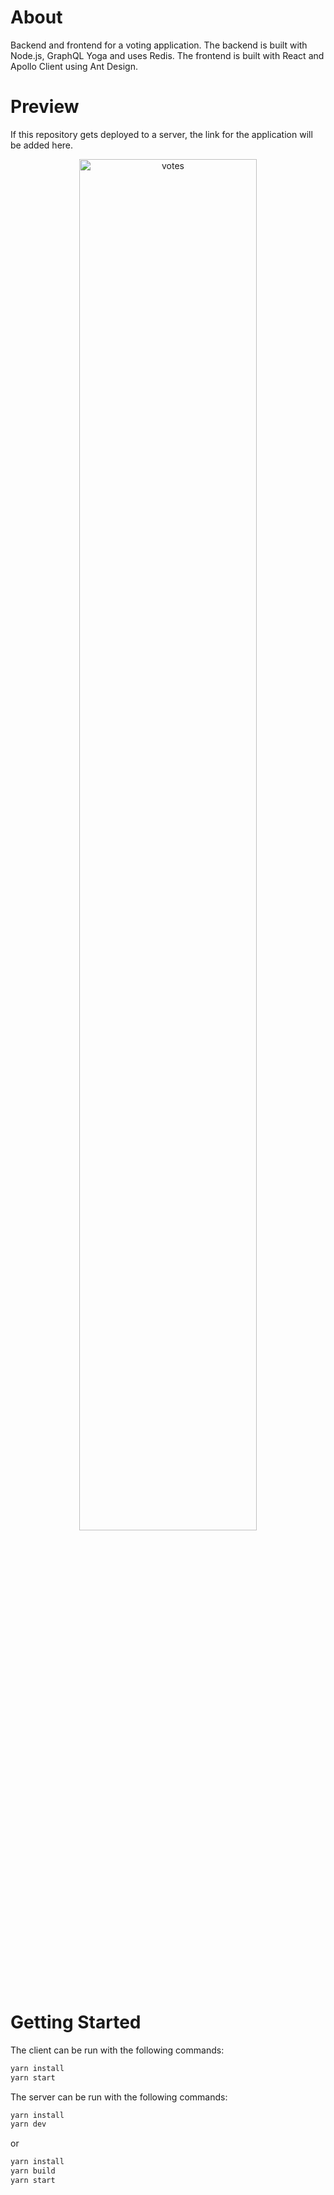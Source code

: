 # About

Backend and frontend for a voting application. The backend is built with Node.js, GraphQL Yoga and uses Redis. The frontend is built with React and Apollo Client using Ant Design.

# Preview

If this repository gets deployed to a server, the link for the application will be added here.

<div align="center">
<img src="https://github-production-user-asset-6210df.s3.amazonaws.com/107824429/269161772-af06851c-0db2-4b76-adce-27429146b118.png" alt="votes" width="75%">
</div>

# Getting Started

The client can be run with the following commands:

```bash
yarn install
yarn start
```

The server can be run with the following commands:

```bash
yarn install
yarn dev
```

or 

```bash
yarn install
yarn build
yarn start
```
